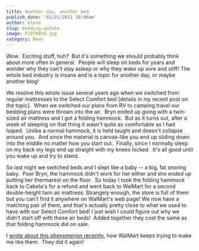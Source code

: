 ```yaml
---
title: Another day, another bed
publish_date: '01/31/2011 10:00am'
author: Glenn
slug: bedding-update
image: P1070850.jpg
category: News
---
```

Wow.  Exciting stuff, huh?  But it's something we should probably think about more often in general.  People will sleep on beds for years and wonder why they can't stay asleep or why they wake up sore and stiff! The whole bed industry is insane and is a topic for another day, or maybe another blog!

We resolve this whole issue several years ago when we switched from regular mattresses to the Select Comfort bed [details in my recent post on the topic].  When we switched our plans from RV to camping travel our bedding plans were thrown into the air.  Bryn ended up going with a twin-sized air mattress and I got a folding hammock.  But as it turns out, after a week of sleeping on that thing it wasn't quite as comfortable as I had hoped.  Unlike a normal hammock, it is held taught and doesn't collapse around you.  And since the material is canvas-like you end up sliding down into the middle no matter how you start out.  Finally, since I normally sleep on my back my legs end up straight with my knees locked.  It's all good until you wake up and try to stand.

So last night we switched beds and I slept like a baby -- a big, fat snoring baby.  Poor Bryn, the hammock didn't work for her either and she ended up putting her thermarest on the floor.  So today I took the folding hammock back to Cabela's for a refund and went back to WalMart for a second double-height twin air mattress. Strangely enough, the store is full of them but you can't find it anywhere on WalMart's web page! We now have a matching pair of them, and that's actually pretty close to what we used to have with our Select Comfort bed! I just wish I could figure out why we didn't start off with these air beds!  Added together they cost the same as that folding hammock did on sale.

I [wrote about this phenomenon recently](/compromise-lovehate-relationship-walmart), how WalMart keeps trying to make me like them.  They did it again!